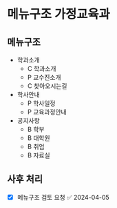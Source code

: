 # 메뉴구조 가정교육과

## 메뉴구조

- 학과소개
  - C 학과소개
  - P 교수진소개
  - C 찾아오시는길
- 학사안내
  - P 학사일정
  - P 교육과정안내
- 공지사항
  - B 학부
  - B 대학원
  - B 취업
  - B 자료실

## 사후 처리

- [x] 메뉴구조 검토 요청 ✅ 2024-04-05
